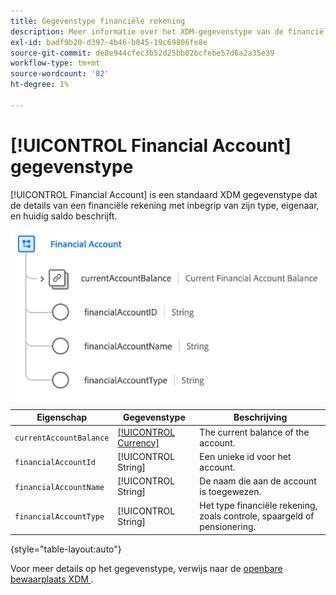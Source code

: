 ```yaml
---
title: Gegevenstype financiële rekening
description: Meer informatie over het XDM-gegevenstype van de financiële account.
exl-id: badf9b20-d397-4b46-b045-19c69806fe8e
source-git-commit: de8e944cfec3b52d25bb02bcfebe57d6a2a35e39
workflow-type: tm+mt
source-wordcount: '82'
ht-degree: 1%

---
```


# [!UICONTROL Financial Account] gegevenstype

[!UICONTROL Financial Account] is een standaard XDM gegevenstype dat de details van een financiële rekening met inbegrip van zijn type, eigenaar, en huidig saldo beschrijft.

![](../images/data-types/financial-account.png)

| Eigenschap | Gegevenstype | Beschrijving |
| --- | --- | --- |
| `currentAccountBalance` | [[!UICONTROL Currency]](./currency.md) | The current balance of the account. |
| `financialAccountId` | [!UICONTROL String] | Een unieke id voor het account. |
| `financialAccountName` | [!UICONTROL String] | De naam die aan de account is toegewezen. |
| `financialAccountType` | [!UICONTROL String] | Het type financiële rekening, zoals controle, spaargeld of pensionering. |

{style="table-layout:auto"}

Voor meer details op het gegevenstype, verwijs naar de [ openbare bewaarplaats XDM ](https://github.com/adobe/xdm/blob/master/docs/reference/datatypes/financial-account.schema.json).
